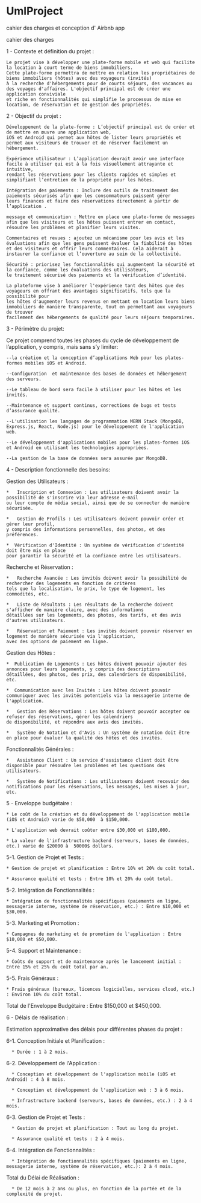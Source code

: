 # UmlProject
cahier des charges et conception d' Airbnb app

cahier des charges

1 - Contexte et définition du projet :

    Le projet vise à développer une plate-forme mobile et web qui facilite la location à court terme de biens immobiliers. 
    Cette plate-forme permettra de mettre en relation les propriétaires de biens immobiliers (hôtes) avec des voyageurs (invités) 
    à la recherche d'hébergements pour de courts séjours, des vacances ou des voyages d'affaires. L'objectif principal est de créer une application conviviale 
    et riche en fonctionnalités qui simplifie le processus de mise en location, de réservation et de gestion des propriétés.

2 - Objectif du projet :

    Développement de la plate-forme : L’objectif principal est de créer et de mettre en œuvre une application web, 
    iOS et Android qui permet aux hôtes de lister leurs propriétés et permet aux visiteurs de trouver et de réserver facilement un hébergement.

    Expérience utilisateur : L’application devrait avoir une interface facile à utiliser qui est à la fois visuellement attrayante et intuitive, 
    rendant les réservations pour les clients rapides et simples et simplifiant l’entretien de la propriété pour les hôtes.
    
    Intégration des paiements : Inclure des outils de traitement des paiements sécurisés afin que les consommateurs puissent gérer 
    leurs finances et faire des réservations directement à partir de l’application .
    
    message et communication : Mettre en place une plate-forme de messages afin que les visiteurs et les hôtes puissent entrer en contact, 
    résoudre les problèmes et planifier leurs visites.

    Commentaires et revues : ajoutez un mécanisme pour les avis et les évaluations afin que les gens puissent évaluer la fiabilité des hôtes 
    et des visiteurs et offrir leurs commentaires. Cela aiderait à instaurer la confiance et l’ouverture au sein de la collectivité.
    
    Sécurité : priorisez les fonctionnalités qui augmentent la sécurité et la confiance, comme les évaluations des utilisateurs, 
    le traitement sécurisé des paiements et la vérification d’identité.
    
    La plateforme vise à améliorer l'expérience tant des hôtes que des voyageurs en offrant des avantages significatifs, tels que la possibilité pour 
    les hôtes d'augmenter leurs revenus en mettant en location leurs biens immobiliers de manière transparente, tout en permettant aux voyageurs de trouver 
    facilement des hébergements de qualité pour leurs séjours temporaires. 

3 - Périmètre du projet:

  Ce projet comprend toutes les phases du cycle de développement de l’application, y compris, mais sans s’y limiter:
  
    --la création et la conception d’applications Web pour les plates-formes mobiles iOS et Android. 
    
    --Configuration  et maintenance des bases de données et hébergement des serveurs.
    
    --Le tableau de bord sera facile à utiliser pour les hôtes et les invités. 
    
    --Maintenance et support continus, corrections de bugs et tests d’assurance qualité.
    
    --L'utilisation les langages de programmation MERN Stack (MongoDB, Express.js, React, Node.js) pour le développement de l'application web. 
       
    --Le développement d'applications mobiles pour les plates-formes iOS et Android en utilisant les technologies appropriées.
    
    --La gestion de la base de données sera assurée par MongoDB.
    
4 - Description fonctionnelle des besoins:

   Gestion des Utilisateurs :
   
    *   Inscription et Connexion : Les utilisateurs doivent avoir la possibilité de s'inscrire via leur adresse e-mail 
    ou leur compte de média social, ainsi que de se connecter de manière sécurisée.
      
    *   Gestion de Profils : Les utilisateurs doivent pouvoir créer et gérer leur profil, 
    y compris des informations personnelles, des photos, et des préférences.
      
    *  Vérification d'Identité : Un système de vérification d'identité doit être mis en place 
    pour garantir la sécurité et la confiance entre les utilisateurs.
      
  Recherche et Réservation :
  
    *   Recherche Avancée : Les invités doivent avoir la possibilité de rechercher des logements en fonction de critères 
    tels que la localisation, le prix, le type de logement, les commodités, etc.
      
    *   Liste de Résultats : Les résultats de la recherche doivent s'afficher de manière claire, avec des informations 
    détaillées sur les logements, des photos, des tarifs, et des avis d'autres utilisateurs.
    
    *   Réservation et Paiement : Les invités doivent pouvoir réserver un logement de manière sécurisée via l'application, 
    avec des options de paiement en ligne.
      
  Gestion des Hôtes :
  
    *  Publication de Logements : Les hôtes doivent pouvoir ajouter des annonces pour leurs logements, y compris des descriptions 
    détaillées, des photos, des prix, des calendriers de disponibilité, etc.
      
    *  Communication avec les Invités : Les hôtes doivent pouvoir communiquer avec les invités potentiels via la messagerie interne de l'application.
    
    *   Gestion des Réservations : Les hôtes doivent pouvoir accepter ou refuser des réservations, gérer les calendriers 
    de disponibilité, et répondre aux avis des invités.
      
    *   Système de Notation et d'Avis : Un système de notation doit être en place pour évaluer la qualité des hôtes et des invités.
    
  Fonctionnalités Générales :
  
    *   Assistance Client : Un service d'assistance client doit être disponible pour résoudre les problèmes et les questions des utilisateurs.
    
    *   Système de Notifications : Les utilisateurs doivent recevoir des notifications pour les réservations, les messages, les mises à jour, etc.

5 - Enveloppe budgétaire :

    * Le coût de la création et du développement de l'application mobile (iOS et Android) varie de $50,000  à $150,000.
    
    * L'application web devrait coûter entre $30,000 et $100,000.
    
    * La valeur de l'infrastructure backend (serveurs, bases de données, etc.) varie de $20000 à  50000$ dollars.
    
  5-1. Gestion de Projet et Tests :
  
    * Gestion de projet et planification : Entre 10% et 20% du coût total.
    
    * Assurance qualité et tests : Entre 10% et 20% du coût total.
    
  5-2. Intégration de Fonctionnalités :
  
    * Intégration de fonctionnalités spécifiques (paiements en ligne, messagerie interne, système de réservation, etc.) : Entre $10,000 et $30,000.
    
  5-3. Marketing et Promotion :
  
    * Campagnes de marketing et de promotion de l'application : Entre $10,000 et $50,000.
    
  5-4. Support et Maintenance :
  
    * Coûts de support et de maintenance après le lancement initial : Entre 15% et 25% du coût total par an.
  5-5. Frais Généraux :
  
    * Frais généraux (bureaux, licences logicielles, services cloud, etc.) : Environ 10% du coût total.
    
  Total de l'Enveloppe Budgétaire : Entre $150,000 et $450,000.

6 - Délais de réalisation : 

 Estimation approximative des délais pour différentes phases du projet :
  
 6-1. Conception Initiale et Planification :
    
      * Durée : 1 à 2 mois.
      
 6-2. Développement de l'Application :
    
      * Conception et développement de l'application mobile (iOS et Android) : 4 à 8 mois.
      
      * Conception et développement de l'application web : 3 à 6 mois.
      
      * Infrastructure backend (serveurs, bases de données, etc.) : 2 à 4 mois.
      
 6-3. Gestion de Projet et Tests :
    
      * Gestion de projet et planification : Tout au long du projet.
      
      * Assurance qualité et tests : 2 à 4 mois.
      
  6-4. Intégration de Fonctionnalités :
    
      * Intégration de fonctionnalités spécifiques (paiements en ligne, messagerie interne, système de réservation, etc.): 2 à 4 mois.
      
  Total du Délai de Réalisation :
    
      * De 12 mois à 2 ans ou plus, en fonction de la portée et de la complexité du projet.





    
